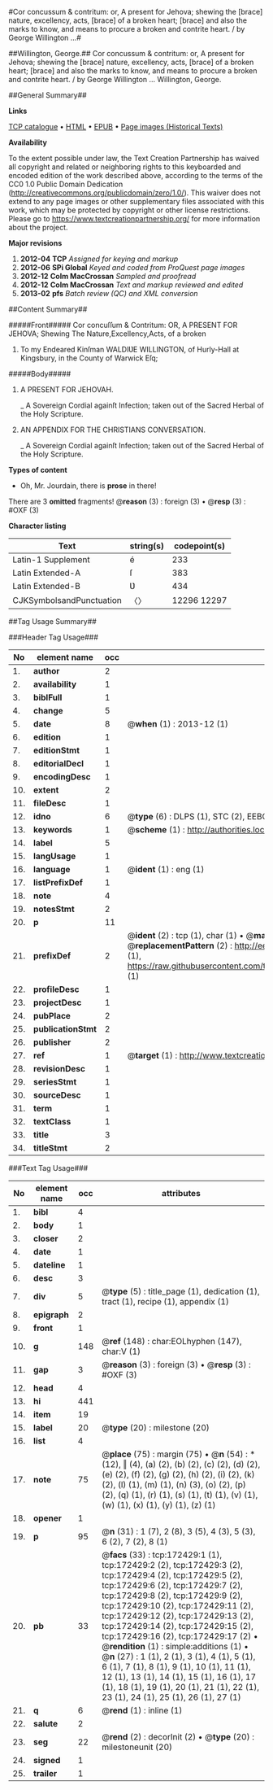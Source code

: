#Cor concussum & contritum: or, A present for Jehova; shewing the [brace] nature, excellency, acts, [brace] of a broken heart; [brace] and also the marks to know, and means to procure a broken and contrite heart. / by George Willington ...#

##Willington, George.##
Cor concussum & contritum: or, A present for Jehova; shewing the [brace] nature, excellency, acts, [brace] of a broken heart; [brace] and also the marks to know, and means to procure a broken and contrite heart. / by George Willington ...
Willington, George.

##General Summary##

**Links**

[TCP catalogue](http://www.ota.ox.ac.uk/tcp/)  • 
[HTML](http://tei.it.ox.ac.uk/tcp/Texts-HTML/free/A96/A96622.html)  • 
[EPUB](http://tei.it.ox.ac.uk/tcp/Texts-EPUB/free/A96/A96622.epub) • 
[Page images (Historical Texts)](https://historicaltexts.jisc.ac.uk/eebo-45578518e)

**Availability**

To the extent possible under law, the Text Creation Partnership has waived all copyright and related or neighboring rights to this keyboarded and encoded edition of the work described above, according to the terms of the CC0 1.0 Public Domain Dedication (http://creativecommons.org/publicdomain/zero/1.0/). This waiver does not extend to any page images or other supplementary files associated with this work, which may be protected by copyright or other license restrictions. Please go to https://www.textcreationpartnership.org/ for more information about the project.

**Major revisions**

1. __2012-04__ __TCP__ *Assigned for keying and markup*
1. __2012-06__ __SPi Global__ *Keyed and coded from ProQuest page images*
1. __2012-12__ __Colm MacCrossan__ *Sampled and proofread*
1. __2012-12__ __Colm MacCrossan__ *Text and markup reviewed and edited*
1. __2013-02__ __pfs__ *Batch review (QC) and XML conversion*

##Content Summary##

#####Front#####
Cor concuſſum & Contritum: OR, A PRESENT FOR JEHOVA; Shewing The
Nature,Excellency,Acts, of a broken
1. To my Endeared Kinſman WALDIƲE WILLINGTON, of Hurly-Hall at Kingsbury, in the County of Warwick Eſq;

#####Body#####

1. A PRESENT FOR JEHOVAH.

    _ A Sovereign Cordial againſt Infection; taken out of the Sacred Herbal of the Holy Scripture.

1. AN APPENDIX FOR THE CHRISTIANS CONVERSATION.

    _ A Sovereign Cordial againſt Infection; taken out of the Sacred Herbal of the Holy Scripture.

**Types of content**

  * Oh, Mr. Jourdain, there is **prose** in there!

There are 3 **omitted** fragments! 
 @__reason__ (3) : foreign (3)  •  @__resp__ (3) : #OXF (3)

**Character listing**


|Text|string(s)|codepoint(s)|
|---|---|---|
|Latin-1 Supplement|é|233|
|Latin Extended-A|ſ|383|
|Latin Extended-B|Ʋ|434|
|CJKSymbolsandPunctuation|〈〉|12296 12297|

##Tag Usage Summary##

###Header Tag Usage###

|No|element name|occ|attributes|
|---|---|---|---|
|1.|__author__|2||
|2.|__availability__|1||
|3.|__biblFull__|1||
|4.|__change__|5||
|5.|__date__|8| @__when__ (1) : 2013-12 (1)|
|6.|__edition__|1||
|7.|__editionStmt__|1||
|8.|__editorialDecl__|1||
|9.|__encodingDesc__|1||
|10.|__extent__|2||
|11.|__fileDesc__|1||
|12.|__idno__|6| @__type__ (6) : DLPS (1), STC (2), EEBO-CITATION (1), OCLC (1), VID (1)|
|13.|__keywords__|1| @__scheme__ (1) : http://authorities.loc.gov/ (1)|
|14.|__label__|5||
|15.|__langUsage__|1||
|16.|__language__|1| @__ident__ (1) : eng (1)|
|17.|__listPrefixDef__|1||
|18.|__note__|4||
|19.|__notesStmt__|2||
|20.|__p__|11||
|21.|__prefixDef__|2| @__ident__ (2) : tcp (1), char (1)  •  @__matchPattern__ (2) : ([0-9\-]+):([0-9IVX]+) (1), (.+) (1)  •  @__replacementPattern__ (2) : http://eebo.chadwyck.com/downloadtiff?vid=$1&page=$2 (1), https://raw.githubusercontent.com/textcreationpartnership/Texts/master/tcpchars.xml#$1 (1)|
|22.|__profileDesc__|1||
|23.|__projectDesc__|1||
|24.|__pubPlace__|2||
|25.|__publicationStmt__|2||
|26.|__publisher__|2||
|27.|__ref__|1| @__target__ (1) : http://www.textcreationpartnership.org/docs/. (1)|
|28.|__revisionDesc__|1||
|29.|__seriesStmt__|1||
|30.|__sourceDesc__|1||
|31.|__term__|1||
|32.|__textClass__|1||
|33.|__title__|3||
|34.|__titleStmt__|2||


###Text Tag Usage###

|No|element name|occ|attributes|
|---|---|---|---|
|1.|__bibl__|4||
|2.|__body__|1||
|3.|__closer__|2||
|4.|__date__|1||
|5.|__dateline__|1||
|6.|__desc__|3||
|7.|__div__|5| @__type__ (5) : title_page (1), dedication (1), tract (1), recipe (1), appendix (1)|
|8.|__epigraph__|2||
|9.|__front__|1||
|10.|__g__|148| @__ref__ (148) : char:EOLhyphen (147), char:V (1)|
|11.|__gap__|3| @__reason__ (3) : foreign (3)  •  @__resp__ (3) : #OXF (3)|
|12.|__head__|4||
|13.|__hi__|441||
|14.|__item__|19||
|15.|__label__|20| @__type__ (20) : milestone (20)|
|16.|__list__|4||
|17.|__note__|75| @__place__ (75) : margin (75)  •  @__n__ (54) : * (12), ‖ (4), (a) (2), (b) (2), (c) (2), (d) (2), (e) (2), (f) (2), (g) (2), (h) (2), (i) (2), (k) (2), (l) (1), (m) (1), (n) (3), (o) (2), (p) (2), (q) (1), (r) (1), (s) (1), (t) (1), (v) (1), (w) (1), (x) (1), (y) (1), (z) (1)|
|18.|__opener__|1||
|19.|__p__|95| @__n__ (31) : 1 (7), 2 (8), 3 (5), 4 (3), 5 (3), 6 (2), 7 (2), 8 (1)|
|20.|__pb__|33| @__facs__ (33) : tcp:172429:1 (1), tcp:172429:2 (2), tcp:172429:3 (2), tcp:172429:4 (2), tcp:172429:5 (2), tcp:172429:6 (2), tcp:172429:7 (2), tcp:172429:8 (2), tcp:172429:9 (2), tcp:172429:10 (2), tcp:172429:11 (2), tcp:172429:12 (2), tcp:172429:13 (2), tcp:172429:14 (2), tcp:172429:15 (2), tcp:172429:16 (2), tcp:172429:17 (2)  •  @__rendition__ (1) : simple:additions (1)  •  @__n__ (27) : 1 (1), 2 (1), 3 (1), 4 (1), 5 (1), 6 (1), 7 (1), 8 (1), 9 (1), 10 (1), 11 (1), 12 (1), 13 (1), 14 (1), 15 (1), 16 (1), 17 (1), 18 (1), 19 (1), 20 (1), 21 (1), 22 (1), 23 (1), 24 (1), 25 (1), 26 (1), 27 (1)|
|21.|__q__|6| @__rend__ (1) : inline (1)|
|22.|__salute__|2||
|23.|__seg__|22| @__rend__ (2) : decorInit (2)  •  @__type__ (20) : milestoneunit (20)|
|24.|__signed__|1||
|25.|__trailer__|1||
